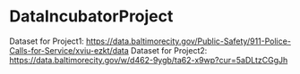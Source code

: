 # DataIncubatorProject
Dataset for Project1: https://data.baltimorecity.gov/Public-Safety/911-Police-Calls-for-Service/xviu-ezkt/data
Dataset for Project2: https://data.baltimorecity.gov/w/d462-9ygb/ta62-x9wp?cur=5aDLtzCGgJh

